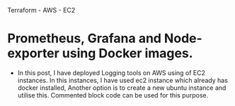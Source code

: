 Terraform - AWS - EC2 
# Prometheus, Grafana and Node-exporter using Docker images.
- In this post, I have deployed Logging tools on AWS using of EC2 instances.
In this instances, I have used ec2 instance which already has docker installed,
Another option is to create a new ubuntu instance and utilise this. Commented block code can be used for this purpose.

